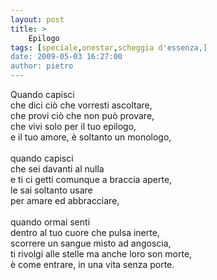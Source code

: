 ```yaml
---
layout: post
title: >
    Epilogo
tags: [speciale,onestar,scheggia d'essenza,]
date: 2009-05-03 16:27:00
author: pietro
---
```

Quando capisci<br/>che dici ciò che vorresti ascoltare,<br/>che provi ciò che non può provare,<br/>che vivi solo per il tuo epilogo,<br/>e il tuo amore, è soltanto un monologo,<br/><br/>quando capisci<br/>che sei davanti al nulla<br/>e ti ci getti comunque a braccia aperte,<br/>le sai soltanto usare<br/>per amare ed abbracciare,<br/><br/>quando ormai senti<br/>dentro al tuo cuore che pulsa inerte,<br/>scorrere un sangue misto ad angoscia,<br/>ti rivolgi alle stelle ma anche loro son morte,<br/>è come entrare, in una vita senza porte.
